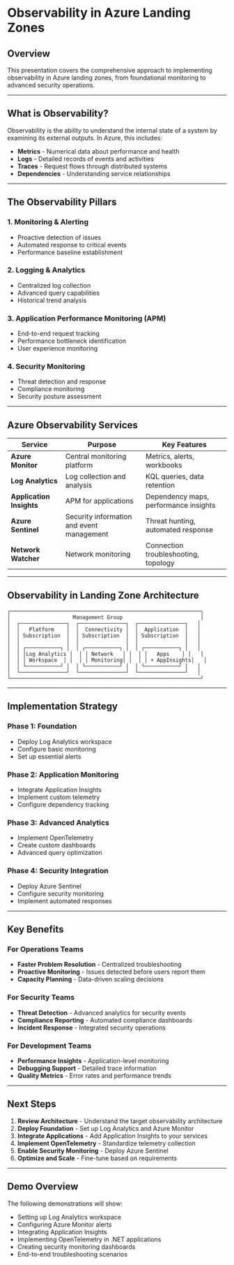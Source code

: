 # Observability in Azure Landing Zones

## Overview

This presentation covers the comprehensive approach to implementing observability in Azure landing zones, from foundational monitoring to advanced security operations.

---

## What is Observability?

Observability is the ability to understand the internal state of a system by examining its external outputs. In Azure, this includes:

- **Metrics** - Numerical data about performance and health
- **Logs** - Detailed records of events and activities  
- **Traces** - Request flows through distributed systems
- **Dependencies** - Understanding service relationships

---

## The Observability Pillars

### 1. **Monitoring & Alerting**
- Proactive detection of issues
- Automated response to critical events
- Performance baseline establishment

### 2. **Logging & Analytics**
- Centralized log collection
- Advanced query capabilities
- Historical trend analysis

### 3. **Application Performance Monitoring (APM)**
- End-to-end request tracking
- Performance bottleneck identification
- User experience monitoring

### 4. **Security Monitoring**
- Threat detection and response
- Compliance monitoring
- Security posture assessment

---

## Azure Observability Services

| Service | Purpose | Key Features |
|---------|---------|--------------|
| **Azure Monitor** | Central monitoring platform | Metrics, alerts, workbooks |
| **Log Analytics** | Log collection and analysis | KQL queries, data retention |
| **Application Insights** | APM for applications | Dependency maps, performance insights |
| **Azure Sentinel** | Security information and event management | Threat hunting, automated response |
| **Network Watcher** | Network monitoring | Connection troubleshooting, topology |

---

## Observability in Landing Zone Architecture

```
┌─────────────────────────────────────────────────────────────┐
│                    Management Group                         │
│  ┌───────────────┐  ┌───────────────┐  ┌───────────────┐   │
│  │   Platform    │  │  Connectivity │  │  Application  │   │
│  │ Subscription  │  │ Subscription  │  │ Subscription  │   │
│  │               │  │               │  │               │   │
│  │ ┌───────────┐ │  │ ┌───────────┐ │  │ ┌───────────┐ │   │
│  │ │Log Analytics │  │ │ Network   │ │  │ │   Apps    │ │   │
│  │ │ Workspace  │ │  │ │ Monitoring│ │  │ │ + AppInsights│   │
│  │ └───────────┘ │  │ └───────────┘ │  │ └───────────┘ │   │
│  └───────────────┘  └───────────────┘  └───────────────┘   │
└─────────────────────────────────────────────────────────────┘
```

---

## Implementation Strategy

### Phase 1: Foundation
- Deploy Log Analytics workspace
- Configure basic monitoring
- Set up essential alerts

### Phase 2: Application Monitoring
- Integrate Application Insights
- Implement custom telemetry
- Configure dependency tracking

### Phase 3: Advanced Analytics
- Implement OpenTelemetry
- Create custom dashboards
- Advanced query optimization

### Phase 4: Security Integration
- Deploy Azure Sentinel
- Configure security monitoring
- Implement automated responses

---

## Key Benefits

### For Operations Teams
- **Faster Problem Resolution** - Centralized troubleshooting
- **Proactive Monitoring** - Issues detected before users report them
- **Capacity Planning** - Data-driven scaling decisions

### For Security Teams
- **Threat Detection** - Advanced analytics for security events
- **Compliance Reporting** - Automated compliance dashboards
- **Incident Response** - Integrated security operations

### For Development Teams
- **Performance Insights** - Application-level monitoring
- **Debugging Support** - Detailed trace information
- **Quality Metrics** - Error rates and performance trends

---

## Next Steps

1. **Review Architecture** - Understand the target observability architecture
2. **Deploy Foundation** - Set up Log Analytics and Azure Monitor
3. **Integrate Applications** - Add Application Insights to your services
4. **Implement OpenTelemetry** - Standardize telemetry collection
5. **Enable Security Monitoring** - Deploy Azure Sentinel
6. **Optimize and Scale** - Fine-tune based on requirements

---

## Demo Overview

The following demonstrations will show:

- Setting up Log Analytics workspace
- Configuring Azure Monitor alerts
- Integrating Application Insights
- Implementing OpenTelemetry in .NET applications
- Creating security monitoring dashboards
- End-to-end troubleshooting scenarios
